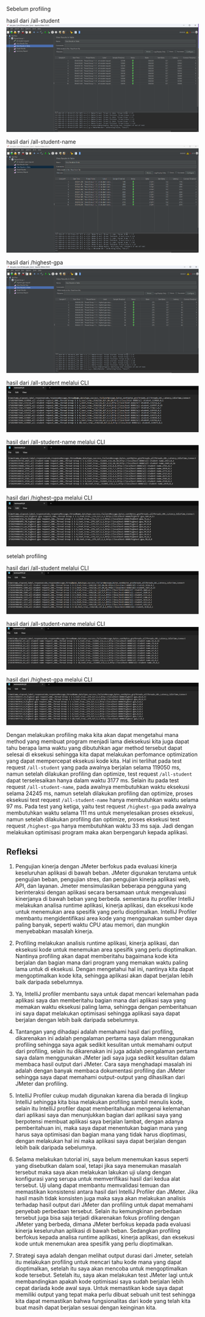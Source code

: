 Sebelum profiling

hasil dari /all-student
![img.png](img.png)

hasil dari /all-student-name 
![img_2.png](img_2.png)

hasil dari /highest-gpa
![img_3.png](img_3.png)

hasil dari /all-student melalui CLI
![img_4.png](img_4.png)

hasil dari /all-student-name melalui CLI
![img_5.png](img_5.png)

hasil dari /highest-gpa melalui CLI
![img_6.png](img_6.png)

setelah profiling

hasil dari /all-student melalui CLI
![img_7.png](img_7.png)

hasil dari /all-student-name melalui CLI
![img_8.png](img_8.png)

hasil dari /highest-gpa melalui CLI
![img_9.png](img_9.png)

Dengan melakukan profiling maka kita akan dapat mengetahui mana method yang membuat program menjadi lama dieksekusi kita juga dapat tahu berapa lama waktu yang dibutuhkan agar method tersebut dapat selesai di eksekusi sehingga kita dapat melakukan perfomance optimization yang dapat mempercepat eksekusi kode kita. Hal ini terlihat pada test request `/all-student` yang pada awalnya berjalan selama 119050 ms, namun setelah dilakukan profiling dan optimize, test request `/all-student` dapat terselesaikan hanya dalam waktu 3177 ms. Selain itu pada test request `/all-student-name`, pada awalnya membutuhkan waktu eksekusi selama 24245 ms, namun setelah dilakukan profiling dan optimize, proses eksekusi test request `/all-student-name` hanya membutuhkan waktu selama 97 ms. Pada test yang ketiga, yaitu test request `/highest-gpa` pada awalnya membutuhkan waktu selama 111 ms untuk menyelesaikan proses eksekusi, namun setelah dilakukan profiling dan optimize, proses eksekusi test request `/highest-gpa` hanya membutuhkan waktu 33 ms saja. Jadi dengan melakukan optimisasi program maka akan berpengaruh kepada aplikasi.


## Refleksi
1. Pengujian kinerja dengan JMeter berfokus pada evaluasi kinerja keseluruhan aplikasi di bawah beban. JMeter digunakan terutama untuk pengujian beban, pengujian stres, dan pengujian kinerja aplikasi web, API, dan layanan. Jmeter mensimulasikan beberapa pengguna yang berinteraksi dengan aplikasi secara bersamaan untuk mengevaluasi kinerjanya di bawah beban yang berbeda. sementara itu profiler IntelliJ melakukan analisa runtime aplikasi, kinerja aplikasi, dan eksekusi kode untuk menemukan area spesifik yang perlu dioptimalkan. IntelliJ Profiler membantu mengidentifikasi area kode yang menggunakan sumber daya paling banyak, seperti waktu CPU atau memori, dan mungkin menyebabkan masalah kinerja.


2. Profiling melakukan analisis runtime aplikasi, kinerja aplikasi, dan eksekusi kode untuk menemukan area spesifik yang perlu dioptimalkan. Nantinya profiling akan dapat memberitahu bagaimana kode kita berjalan dan bagian mana dari program yang memakan waktu paling lama untuk di eksekusi. Dengan mengetahui hal ini, nantinya kita dapat mengoptimalkan kode kita, sehingga aplikasi akan dapat berjalan lebih baik daripada sebelumnya.


3. Ya, IntelliJ profiler membantu saya untuk dapat mencari kelemahan pada aplikasi saya dan memberitahu bagian mana dari aplikasi saya yang memakan waktu eksekusi paling lama, sehingga dengan pemberitahuan ini saya dapat melakukan optimisasi sehingga aplikasi saya dapat berjalan dengan lebih baik daripada sebelumnya.


4. Tantangan yang dihadapi adalah memahami hasil dari profiling, dikarenakan ini adalah pengalaman pertama saya dalam menggunakan profiling sehingga saya agak sedikit kesulitan untuk memahami output dari profiling, selain itu dikarenakan ini juga adalah pengalaman pertama saya dalam menggunakan JMeter jadi saya juga sedikit kesulitan dalam membaca hasil output dari JMeter. Cara saya menghadapi masalah ini adalah dengan banyak membaca dokumentasi profiling dan JMeter sehingga saya dapat memahami output-output yang dihasilkan dari JMeter dan profiling.


5. IntelliJ Profiler cukup mudah digunakan karena dia berada di lingkup IntelliJ sehingga kita bisa melakukan profiling sambil menulis kode, selain itu IntelliJ profiler dapat memberitahukan mengenai kelemahan dari aplikasi saya dan menunjukkan bagian dari aplikasi saya yang berpotensi membuat aplikasi saya berjalan lambat, dengan adanya pemberitahuan ini, maka saya dapat menentukan bagian mana yang harus saya optimisasi dan bagian mana yang tidak harus dioptimasi, dengan melakukan hal ini maka aplikasi saya dapat berjalan dengan lebih baik daripada sebelumnya.


6. Selama melakukan tutorial ini, saya belum menemukan kasus seperti yang disebutkan dalam soal, tetapi jika saya menemukan masalah tersebut maka saya akan melakukan lakukan uji ulang dengan konfigurasi yang serupa untuk memverifikasi hasil dari kedua alat tersebut. Uji ulang dapat membantu memvalidasi temuan dan memastikan konsistensi antara hasil dari IntelliJ Profiler dan JMeter. Jika hasil masih tidak konsisten juga maka saya akan melakukan analisis terhadap hasil output dari JMeter dan profiling untuk dapat memahami penyebab perbedaan tersebut. Selain itu kemungkinan perbedaan tersebut juga bisa saja terjadi dikarenakan fokus profiling dengan JMeter yang berbeda, dimana JMeter berfokus kepada pada evaluasi kinerja keseluruhan aplikasi di bawah beban. Sedangkan profiling berfokus kepada analisa runtime aplikasi, kinerja aplikasi, dan eksekusi kode untuk menemukan area spesifik yang perlu dioptimalkan.


7. Strategi saya adalah dengan melihat output durasi dari Jmeter, setelah itu melakukan profiling untuk mencari tahu kode mana yang dapat dioptimalkan, setelah itu saya akan mencoba untuk mengoptimalkan kode tersebut. Setelah itu, saya akan melakukan test JMeter lagi untuk membandingkan apakah kode optimisasi saya sudah berjalan lebih cepat dariada kode awal saya. Untuk memastikan kode saya dapat memiliki output yang tepat maka perlu dibuat sebuah unit test sehingga kita dapat memastikan bahwa fungsionalitas dari kode yang telah kita buat masih dapat berjalan sesuai dengan keinginan kita.
